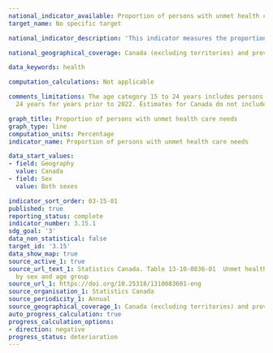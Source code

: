 ```yaml
---
national_indicator_available: Proportion of persons with unmet health care needs
target_name: No specific target

national_indicator_description: 'This indicator measures the proportion of persons with unmet health care needs. <br><br> Unmet health care needs refer to whether or not a person felt that he or she required health care in the last 12 months but did not receive it.'

national_geographical_coverage: Canada (excluding territories) and provinces

data_keywords: health

computation_calculations: Not applicable

comments_limitations: The age category 15 to 24 years includes persons aged 16 to
  24 years for years prior to 2022. Estimates for Canada do not include the territories.

graph_title: Proportion of persons with unmet health care needs
graph_type: line
computation_units: Percentage
indicator_name: Proportion of persons with unmet health care needs

data_start_values:
- field: Geography
  value: Canada
- field: Sex
  value: Both sexes

indicator_sort_order: 03-15-01
published: true
reporting_status: complete
indicator_number: 3.15.1
sdg_goal: '3'
data_non_statistical: false
target_id: '3.15'
data_show_map: true
source_active_1: true
source_url_text_1: Statistics Canada. Table 13-10-0836-01  Unmet health care needs
  by sex and age group
source_url_1: https://doi.org/10.25318/1310083601-eng
source_organisation_1: Statistics Canada
source_periodicity_1: Annual
source_geographical_coverage_1: Canada (excluding territories) and provinces
auto_progress_calculation: true
progress_calculation_options:
- direction: negative
progress_status: deterioration
---
```

